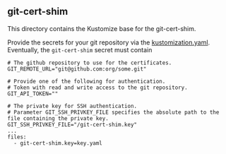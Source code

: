 git-cert-shim
-------------

This directory contains the Kustomize base for the git-cert-shim.  

Provide the secrets for your git repository via the [kustomization.yaml](controller/kustomization.yaml).
Eventually, the `git-cert-shim` secret must contain
```
# The github repository to use for the certificates. 
GIT_REMOTE_URL="git@github.com:org/some.git"

# Provide one of the following for authentication.
# Token with read and write access to the git repository.
GIT_API_TOKEN=""

# The private key for SSH authentication.
# Parameter GIT_SSH_PRIVKEY_FILE specifies the absolute path to the file containing the private key.
GIT_SSH_PRIVKEY_FILE="/git-cert-shim.key"
...
files:
  - git-cert-shim.key=key.yaml
```

